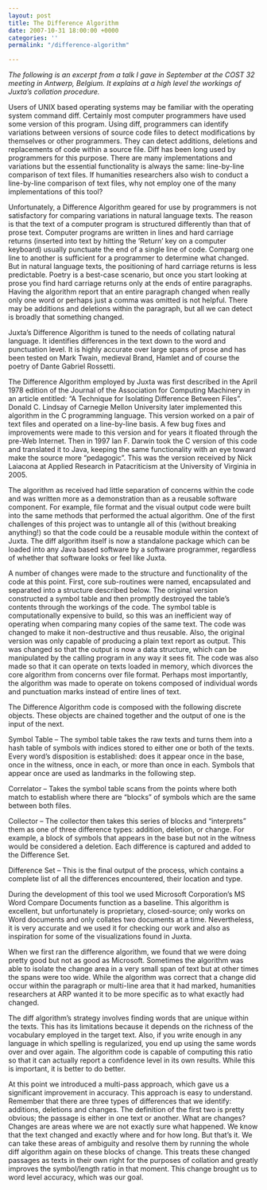 ```yaml
---
layout: post
title: The Difference Algorithm
date: 2007-10-31 18:00:00 +0000
categories: ''
permalink: "/difference-algorithm"

---
```



_The following is an excerpt from a talk I gave in September at the COST 32 meeting in Antwerp, Belgium. It explains at a high level the workings of Juxta’s collation procedure._

Users of UNIX based operating systems may be familiar with the operating system command diff. Certainly most computer programmers have used some version of this program. Using diff, programmers can identify variations between versions of source code files to detect modifications by themselves or other programmers. They can detect additions, deletions and replacements of code within a source file. Diff has been long used by programmers for this purpose. There are many implementations and variations but the essential functionality is always the same: line-by-line comparison of text files. If humanities researchers also wish to conduct a line-by-line comparison of text files, why not employ one of the many implementations of this tool?

Unfortunately, a Difference Algorithm geared for use by programmers is not satisfactory for comparing variations in natural language texts. The reason is that the text of a computer program is structured differently than that of prose text. Computer programs are written in lines and hard carriage returns (inserted into text by hitting the ‘Return’ key on a computer keyboard) usually punctuate the end of a single line of code. Comparg one line to another is sufficient for a programmer to determine what changed. But in natural language texts, the positioning of hard carriage returns is less predictable. Poetry is a best-case scenario, but once you start looking at prose you find hard carriage returns only at the ends of entire paragraphs. Having the algorithm report that an entire paragraph changed when really only one word or perhaps just a comma was omitted is not helpful. There may be additions and deletions within the paragraph, but all we can detect is broadly that something changed.

Juxta’s Difference Algorithm is tuned to the needs of collating natural language. It identifies differences in the text down to the word and punctuation level. It is highly accurate over large spans of prose and has been tested on Mark Twain, medieval Brand, Hamlet and of course the poetry of Dante Gabriel Rossetti.

The Difference Algorithm employed by Juxta was first described in the April 1978 edition of the Journal of the Association for Computing Machinery in an article entitled: “A Technique for Isolating Difference Between Files”. Donald C. Lindsay of Carnegie Mellon University later implemented this algorithm in the C programming language. This version worked on a pair of text files and operated on a line-by-line basis. A few bug fixes and improvements were made to this version and for years it floated through the pre-Web Internet. Then in 1997 Ian F. Darwin took the C version of this code and translated it to Java, keeping the same functionality with an eye toward make the source more “pedagogic”. This was the version received by Nick Laiacona at Applied Research in Patacriticism at the University of Virginia in 2005.

The algorithm as received had little separation of concerns within the code and was written more as a demonstration than as a reusable software component. For example, file format and the visual output code were built into the same methods that performed the actual algorithm. One of the first challenges of this project was to untangle all of this (without breaking anything!) so that the code could be a reusable module within the context of Juxta. The diff algorithm itself is now a standalone package which can be loaded into any Java based software by a software programmer, regardless of whether that software looks or feel like Juxta.

A number of changes were made to the structure and functionality of the code at this point. First, core sub-routines were named, encapsulated and separated into a structure described below. The original version constructed a symbol table and then promptly destroyed the table’s contents through the workings of the code. The symbol table is computationally expensive to build, so this was an inefficient way of operating when comparing many copies of the same text. The code was changed to make it non-destructive and thus reusable. Also, the original version was only capable of producing a plain text report as output. This was changed so that the output is now a data structure, which can be manipulated by the calling program in any way it sees fit. The code was also made so that it can operate on texts loaded in memory, which divorces the core algorithm from concerns over file format. Perhaps most importantly, the algorithm was made to operate on tokens composed of individual words and punctuation marks instead of entire lines of text.

The Difference Algorithm code is composed with the following discrete objects. These objects are chained together and the output of one is the input of the next.

Symbol Table – The symbol table takes the raw texts and turns them into a hash table of symbols with indices stored to either one or both of the texts. Every word’s disposition is established: does it appear once in the base, once in the witness, once in each, or more than once in each. Symbols that appear once are used as landmarks in the following step.

Correlator – Takes the symbol table scans from the points where both match to establish where there are “blocks” of symbols which are the same between both files.

Collector – The collector then takes this series of blocks and “interprets” them as one of three difference types: addition, deletion, or change. For example, a block of symbols that appears in the base but not in the witness would be considered a deletion. Each difference is captured and added to the Difference Set.

Difference Set – This is the final output of the process, which contains a complete list of all the differences encountered, their location and type.

During the development of this tool we used Microsoft Corporation’s MS Word Compare Documents function as a baseline. This algorithm is excellent, but unfortunately is proprietary, closed-source; only works on Word documents and only collates two documents at a time. Nevertheless, it is very accurate and we used it for checking our work and also as inspiration for some of the visualizations found in Juxta.

When we first ran the difference algorithm, we found that we were doing pretty good but not as good as Microsoft. Sometimes the algorithm was able to isolate the change area in a very small span of text but at other times the spans were too wide. While the algorithm was correct that a change did occur within the paragraph or multi-line area that it had marked, humanities researchers at ARP wanted it to be more specific as to what exactly had changed.

The diff algorithm’s strategy involves finding words that are unique within the texts. This has its limitations because it depends on the richness of the vocabulary employed in the target text. Also, if you write enough in any language in which spelling is regularized, you end up using the same words over and over again. The algorithm code is capable of computing this ratio so that it can actually report a confidence level in its own results. While this is important, it is better to do better.

At this point we introduced a multi-pass approach, which gave us a significant improvement in accuracy. This approach is easy to understand. Remember that there are three types of differences that we identify: additions, deletions and changes. The definition of the first two is pretty obvious; the passage is either in one text or another. What are changes? Changes are areas where we are not exactly sure what happened. We know that the text changed and exactly where and for how long. But that’s it. We can take these areas of ambiguity and resolve them by running the whole diff algorithm again on these blocks of change. This treats these changed passages as texts in their own right for the purposes of collation and greatly improves the symbol/length ratio in that moment. This change brought us to word level accuracy, which was our goal.